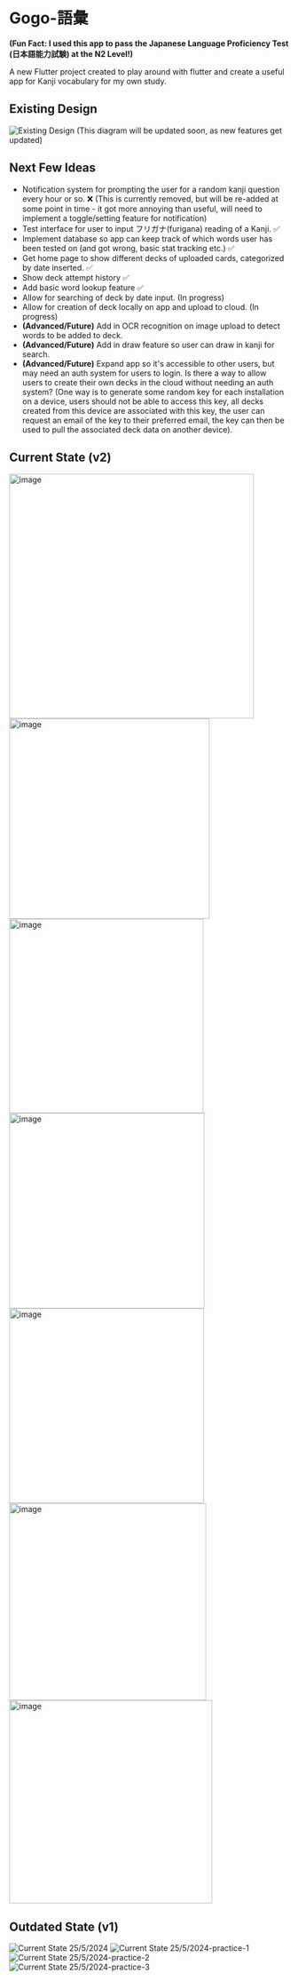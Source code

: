 # Gogo-語彙

**(Fun Fact: I used this app to pass the Japanese Language Proficiency Test (日本語能力試験) at the N2 Level!)**

A new Flutter project created to play around with flutter and create a useful app for Kanji vocabulary for my own study.

## Existing Design

![Existing Design](https://github.com/ilaylow/gogo-goi/assets/45478832/3926b3d4-2fe4-4fea-aad7-89f404b0bf85)
(This diagram will be updated soon, as new features get updated)

## Next Few Ideas

- Notification system for prompting the user for a random kanji question every hour or so. ❌ (This is currently removed, but will be re-added at some point in time - it got more annoying than useful, will need to implement a toggle/setting feature for notification)
- Test interface for user to input フリガナ(furigana) reading of a Kanji. ✅
- Implement database so app can keep track of which words user has been tested on (and got wrong, basic stat tracking etc.) ✅ 
- Get home page to show different decks of uploaded cards, categorized by date inserted. ✅
- Show deck attempt history ✅
- Add basic word lookup feature ✅ 
- Allow for searching of deck by date input. (In progress)
- Allow for creation of deck locally on app and upload to cloud. (In progress)
- **(Advanced/Future)** Add in OCR recognition on image upload to detect words to be added to deck.
- **(Advanced/Future)** Add in draw feature so user can draw in kanji for search.
- **(Advanced/Future)** Expand app so it's accessible to other users, but may need an auth system for users to login. Is there a way to allow users to create their own decks in the cloud without needing an auth system? (One way is to generate some random key for each installation on a device, users should not be able to access this key, all decks created from this device are associated with this key, the user can request an email of the key to their preferred email, the key can then be used to pull the associated deck data on another device).

## Current State (v2)

<img width="441" alt="image" src="https://github.com/user-attachments/assets/f6a867e2-825f-416e-a8f5-e900913dc2c5" />

<img width="361" alt="image" src="https://github.com/user-attachments/assets/b6db8f02-ef82-46e5-9659-2f13708a303c" />

<img width="350" alt="image" src="https://github.com/user-attachments/assets/e22aa8d0-7d76-42ff-936c-d6e118eda92e" />

<img width="352" alt="image" src="https://github.com/user-attachments/assets/4b3775f7-bf29-4008-be6e-79e9ad673232" />

<img width="351" alt="image" src="https://github.com/user-attachments/assets/8e490820-76d7-4110-9a7c-da2a80e9f429" />

<img width="355" alt="image" src="https://github.com/user-attachments/assets/5d3051b5-02b6-4aa0-9262-e196d701f0b1" />

<img width="366" alt="image" src="https://github.com/user-attachments/assets/09d5cb08-2f6e-41de-8b61-5ea0a3844da5" />

## Outdated State (v1)

![Current State 25/5/2024](https://github.com/ilaylow/gogo-goi/assets/45478832/a53d06fb-fdcc-4844-8642-09c46d21b048)
![Current State 25/5/2024-practice-1](https://github.com/ilaylow/gogo-goi/assets/45478832/8ef51d7a-543b-4f52-97a6-1bf66c7395f4)
![Current State 25/5/2024-practice-2](https://github.com/ilaylow/gogo-goi/assets/45478832/ae35cd2b-7129-431b-b862-2f4fb8ea1945)
![Current State 25/5/2024-practice-3](https://github.com/ilaylow/gogo-goi/assets/45478832/1a11b694-965b-4e55-8199-2abc40004163)

